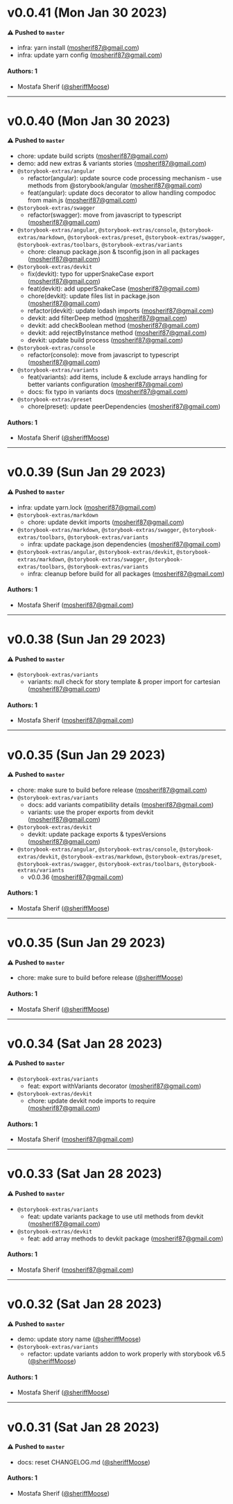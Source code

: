 # v0.0.41 (Mon Jan 30 2023)

#### ⚠️ Pushed to `master`

- infra: yarn install (mosherif87@gmail.com)
- infra: update yarn config (mosherif87@gmail.com)

#### Authors: 1

- Mostafa Sherif ([@sheriffMoose](https://github.com/sheriffMoose))

---

# v0.0.40 (Mon Jan 30 2023)

#### ⚠️ Pushed to `master`

- chore: update build scripts (mosherif87@gmail.com)
- demo: add new extras & variants stories (mosherif87@gmail.com)
- `@storybook-extras/angular`
  - refactor(angular): update source code processing mechanism - use methods from @storybook/angular (mosherif87@gmail.com)
  - feat(angular): update docs decorator to allow handling compodoc from main.js (mosherif87@gmail.com)
- `@storybook-extras/swagger`
  - refactor(swagger): move from javascript to typescript (mosherif87@gmail.com)
- `@storybook-extras/angular`, `@storybook-extras/console`, `@storybook-extras/markdown`, `@storybook-extras/preset`, `@storybook-extras/swagger`, `@storybook-extras/toolbars`, `@storybook-extras/variants`
  - chore: cleanup package.json & tsconfig.json in all packages (mosherif87@gmail.com)
- `@storybook-extras/devkit`
  - fix(devkit): typo for upperSnakeCase export (mosherif87@gmail.com)
  - feat(devkit): add upperSnakeCase (mosherif87@gmail.com)
  - chore(devkit): update files list in package.json (mosherif87@gmail.com)
  - refactor(devkit): update lodash imports (mosherif87@gmail.com)
  - devkit: add filterDeep method (mosherif87@gmail.com)
  - devkit: add checkBoolean method (mosherif87@gmail.com)
  - devkit: add rejectByInstance method (mosherif87@gmail.com)
  - devkit: update build process (mosherif87@gmail.com)
- `@storybook-extras/console`
  - refactor(console): move from javascript to typescript (mosherif87@gmail.com)
- `@storybook-extras/variants`
  - feat(variants): add items, include & exclude arrays handling for better variants configuration (mosherif87@gmail.com)
  - docs: fix typo in variants docs (mosherif87@gmail.com)
- `@storybook-extras/preset`
  - chore(preset): update peerDependencies (mosherif87@gmail.com)

#### Authors: 1

- Mostafa Sherif ([@sheriffMoose](https://github.com/sheriffMoose))

---

# v0.0.39 (Sun Jan 29 2023)

#### ⚠️ Pushed to `master`

- infra: update yarn.lock (mosherif87@gmail.com)
- `@storybook-extras/markdown`
  - chore: update devkit imports (mosherif87@gmail.com)
- `@storybook-extras/markdown`, `@storybook-extras/swagger`, `@storybook-extras/toolbars`, `@storybook-extras/variants`
  - infra: update package.json dependencies (mosherif87@gmail.com)
- `@storybook-extras/angular`, `@storybook-extras/devkit`, `@storybook-extras/markdown`, `@storybook-extras/swagger`, `@storybook-extras/toolbars`, `@storybook-extras/variants`
  - infra: cleanup before build for all packages (mosherif87@gmail.com)

#### Authors: 1

- Mostafa Sherif (mosherif87@gmail.com)

---

# v0.0.38 (Sun Jan 29 2023)

#### ⚠️ Pushed to `master`

- `@storybook-extras/variants`
  - variants: null check for story template & proper import for cartesian (mosherif87@gmail.com)

#### Authors: 1

- Mostafa Sherif (mosherif87@gmail.com)

---

# v0.0.35 (Sun Jan 29 2023)

#### ⚠️ Pushed to `master`

- chore: make sure to build before release (mosherif87@gmail.com)
- `@storybook-extras/variants`
  - docs: add variants compatibility details (mosherif87@gmail.com)
  - variants: use the proper exports from devkit (mosherif87@gmail.com)
- `@storybook-extras/devkit`
  - devkit: update package exports & typesVersions (mosherif87@gmail.com)
- `@storybook-extras/angular`, `@storybook-extras/console`, `@storybook-extras/devkit`, `@storybook-extras/markdown`, `@storybook-extras/preset`, `@storybook-extras/swagger`, `@storybook-extras/toolbars`, `@storybook-extras/variants`
  - v0.0.36 (mosherif87@gmail.com)

#### Authors: 1

- Mostafa Sherif ([@sheriffMoose](https://github.com/sheriffMoose))

---

# v0.0.35 (Sun Jan 29 2023)

#### ⚠️ Pushed to `master`

- chore: make sure to build before release ([@sheriffMoose](https://github.com/sheriffMoose))

#### Authors: 1

- Mostafa Sherif ([@sheriffMoose](https://github.com/sheriffMoose))

---

# v0.0.34 (Sat Jan 28 2023)

#### ⚠️ Pushed to `master`

- `@storybook-extras/variants`
  - feat: export withVariants decorator (mosherif87@gmail.com)
- `@storybook-extras/devkit`
  - chore: update devkit node imports to require (mosherif87@gmail.com)

#### Authors: 1

- Mostafa Sherif (mosherif87@gmail.com)

---

# v0.0.33 (Sat Jan 28 2023)

#### ⚠️ Pushed to `master`

- `@storybook-extras/variants`
  - feat: update variants package to use util methods from devkit (mosherif87@gmail.com)
- `@storybook-extras/devkit`
  - feat: add array methods to devkit package (mosherif87@gmail.com)

#### Authors: 1

- Mostafa Sherif (mosherif87@gmail.com)

---

# v0.0.32 (Sat Jan 28 2023)

#### ⚠️ Pushed to `master`

- demo: update story name ([@sheriffMoose](https://github.com/sheriffMoose))
- `@storybook-extras/variants`
  - refactor: update variants addon to work properly with storybook v6.5 ([@sheriffMoose](https://github.com/sheriffMoose))

#### Authors: 1

- Mostafa Sherif ([@sheriffMoose](https://github.com/sheriffMoose))

---

# v0.0.31 (Sat Jan 28 2023)

#### ⚠️ Pushed to `master`

- docs: reset CHANGELOG.md ([@sheriffMoose](https://github.com/sheriffMoose))

#### Authors: 1

- Mostafa Sherif ([@sheriffMoose](https://github.com/sheriffMoose))
